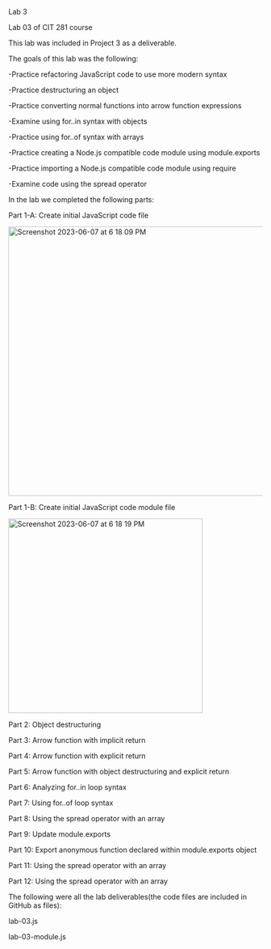 Lab 3

Lab 03 of CIT 281 course

This lab was included in Project 3 as a deliverable.

The goals of this lab was the following:

-Practice refactoring JavaScript code to use more modern syntax

-Practice destructuring an object

-Practice converting normal functions into arrow function expressions

-Examine using for..in syntax with objects

-Practice using for..of syntax with arrays

-Practice creating a Node.js compatible code module using module.exports

-Practice importing a Node.js compatible code module using require

-Examine code using the spread operator

In the lab we completed the following parts:

Part 1-A: Create initial JavaScript code file

<img width="533" alt="Screenshot 2023-06-07 at 6 18 09 PM" src="https://github.com/isigala4/cit281-lab3/assets/133719793/5db79990-0d98-4fe0-afdc-0fbd948c93f3">

Part 1-B: Create initial JavaScript code module file

<img width="385" alt="Screenshot 2023-06-07 at 6 18 19 PM" src="https://github.com/isigala4/cit281-lab3/assets/133719793/80134106-bd0b-4b91-8841-1d8fc50243a2">

Part 2: Object destructuring

Part 3: Arrow function with implicit return

Part 4: Arrow function with explicit return

Part 5: Arrow function with object destructuring and explicit return

Part 6: Analyzing for..in loop syntax

Part 7: Using for..of loop syntax

Part 8: Using the spread operator with an array

Part 9: Update module.exports

Part 10: Export anonymous function declared within module.exports object

Part 11: Using the spread operator with an array

Part 12: Using the spread operator with an array

The following were all the lab deliverables(the code files are included in GitHub as files):

lab-03.js

lab-03-module.js
